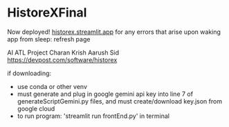 # HistoreXFinal
Now deployed! [historex.streamlit.app](https://historex.streamlit.app)
for any errors that arise upon waking app from sleep: refresh page

AI ATL Project Charan Krish Aarush Sid
https://devpost.com/software/historex

if downloading: 
- use conda or other venv
- must generate and plug in google gemini api key into line 7 of generateScriptGemini.py files, and must create/download key.json from google cloud
- to run program: 'streamlit run frontEnd.py' in terminal
